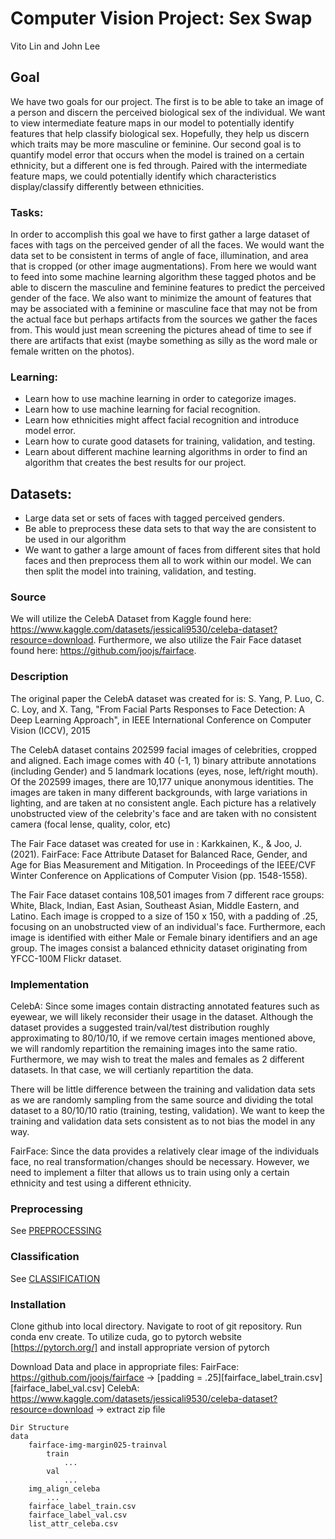 # Computer Vision Project: Sex Swap

Vito Lin and John Lee

## Goal
We have two goals for our project. The first is to be able to take an image of a person and discern the perceived biological sex of the individual. We want to view intermediate feature maps in our model to potentially identify features that help classify biological sex. Hopefully, they help us discern which traits may be more masculine or feminine. Our second goal is to quantify model error that occurs when the model is trained on a certain ethnicity, but a different one is fed through. Paired with the intermediate feature maps, we could potentially identify which characteristics display/classify differently between ethnicities.
 

### Tasks:
In order to accomplish this goal we have to first gather a large dataset of faces with tags on the perceived gender of all the faces. We would want the data set to be consistent in terms of angle of face, illumination, and area that is cropped (or other image augmentations). From here we would want to feed into some machine learning algorithm these tagged photos and be able to discern the masculine and feminine features to predict the perceived gender of the face. 
    We also want to minimize the amount of features that may be associated with a feminine or masculine face that may not be from the actual face but perhaps artifacts from the sources we gather the faces from. This would just mean screening the pictures ahead of time to see if there are artifacts that exist (maybe something as silly as the word male or female written on the photos).

### Learning:
* Learn how to use machine learning in order to categorize images.
* Learn how to use machine learning for facial recognition.
* Learn how ethnicities might affect facial recognition and introduce model error.
* Learn how to curate good datasets for training, validation, and testing. 
* Learn about different machine learning algorithms in order to find an algorithm that creates the best results for our project.

## Datasets:
* Large data set or sets of faces with tagged perceived genders.
* Be able to preprocess these data sets to that way the are consistent to be used in our algorithm
* We want to gather a large amount of faces from different sites that hold faces and then preprocess them all to work within our model. We can then split the model into training, validation, and testing.


### Source
We will utilize the CelebA Dataset from Kaggle found here: https://www.kaggle.com/datasets/jessicali9530/celeba-dataset?resource=download.
Furthermore, we also utilize the Fair Face dataset found here: https://github.com/joojs/fairface.

### Description
The original paper the CelebA dataset was created for is:
S. Yang, P. Luo, C. C. Loy, and X. Tang, "From Facial Parts Responses to Face Detection: A Deep Learning Approach", in IEEE International Conference on Computer Vision (ICCV), 2015

The CelebA dataset contains 202599 facial images of celebrities, cropped and aligned. Each image comes with 40 (-1, 1) binary attribute annotations (including Gender) and 5 landmark locations (eyes, nose, left/right mouth). Of the 202599 images, there are 10,177 unique anonymous identities.
The images are taken in many different backgrounds, with large variations in lighting, and are taken at no consistent angle. Each picture has a relatively unobstructed view of the celebrity's face and are taken with no consistent camera (focal lense, quality, color, etc)

The Fair Face dataset was created for use in :
Karkkainen, K., & Joo, J. (2021). FairFace: Face Attribute Dataset for Balanced Race, Gender, and Age for Bias Measurement and Mitigation. In Proceedings of the IEEE/CVF Winter Conference on Applications of Computer Vision (pp. 1548-1558).

The Fair Face dataset contains 108,501 images from 7 different race groups: White, Black, Indian, East Asian, Southeast Asian, Middle Eastern, and Latino. Each image is cropped to a size of 150 x 150, with a padding of .25, focusing on an unobstructed view of an individual's face. Furthermore, each image is identified with either Male or Female binary identifiers and an age group. The images consist a balanced ethnicity dataset originating from YFCC-100M Flickr dataset.


### Implementation
CelebA:
Since some images contain distracting annotated features such as eyewear, we will likely reconsider their usage in the dataset.
Although the dataset provides a suggested train/val/test distribution roughly approximating to 80/10/10, if we remove certain images mentioned above, we will randomly repartition the remaining images into the same ratio. Furthermore, we may wish to treat the males and females as 2 different datasets. In that case, we will certianly repartition the data.

There will be little difference between the training and validation data sets as we are randomly sampling from the same source and dividing the total dataset to a 80/10/10 ratio (training, testing, validation). We want to keep the training and validation data sets consistent as to not bias the model in any way.

FairFace:
Since the data provides a relatively clear image of the individuals face, no real transformation/changes should be necessary. However, we need to implement a filter that allows us to train using only a certain ethnicity and test using a different ethnicity. 

### Preprocessing

See [PREPROCESSING](preprocessing/PREPROCESSING.md)

### Classification

See [CLASSIFICATION](classification/CLASSIFICATION.md)



### Installation
Clone github into local directory.
Navigate to root of git repository.
Run conda env create.
To utilize cuda, go to pytorch website [https://pytorch.org/] and install appropriate version of pytorch

Download Data and place in appropriate files:
    FairFace: https://github.com/joojs/fairface -> [padding = .25][fairface_label_train.csv][fairface_label_val.csv]
    CelebA: https://www.kaggle.com/datasets/jessicali9530/celeba-dataset?resource=download -> extract zip file

    Dir Structure
    data
        fairface-img-margin025-trainval
            train
                ...
            val
                ...
        img_align_celeba
            ...
        fairface_label_train.csv
        fairface_label_val.csv
        list_attr_celeba.csv